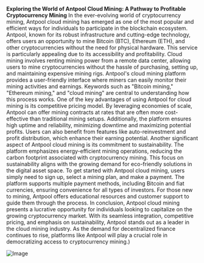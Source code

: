 **Exploring the World of Antpool Cloud Mining: A Pathway to Profitable Cryptocurrency Mining**
In the ever-evolving world of cryptocurrency mining, Antpool cloud mining has emerged as one of the most popular and efficient ways for individuals to participate in the blockchain ecosystem. Antpool, known for its robust infrastructure and cutting-edge technology, offers users an opportunity to mine Bitcoin (BTC), Ethereum (ETH), and other cryptocurrencies without the need for physical hardware. This service is particularly appealing due to its accessibility and profitability.
Cloud mining involves renting mining power from a remote data center, allowing users to mine cryptocurrencies without the hassle of purchasing, setting up, and maintaining expensive mining rigs. Antpool's cloud mining platform provides a user-friendly interface where miners can easily monitor their mining activities and earnings. Keywords such as "Bitcoin mining," "Ethereum mining," and "cloud mining" are central to understanding how this process works.
One of the key advantages of using Antpool for cloud mining is its competitive pricing model. By leveraging economies of scale, Antpool can offer mining contracts at rates that are often more cost-effective than traditional mining setups. Additionally, the platform ensures high uptime and reliability, minimizing downtime and maximizing potential profits. Users can also benefit from features like auto-reinvestment and profit distribution, which enhance their earning potential.
Another significant aspect of Antpool cloud mining is its commitment to sustainability. The platform emphasizes energy-efficient mining operations, reducing the carbon footprint associated with cryptocurrency mining. This focus on sustainability aligns with the growing demand for eco-friendly solutions in the digital asset space.
To get started with Antpool cloud mining, users simply need to sign up, select a mining plan, and make a payment. The platform supports multiple payment methods, including Bitcoin and fiat currencies, ensuring convenience for all types of investors. For those new to mining, Antpool offers educational resources and customer support to guide them through the process.
In conclusion, Antpool cloud mining presents a lucrative opportunity for individuals looking to capitalize on the growing cryptocurrency market. With its seamless integration, competitive pricing, and emphasis on sustainability, Antpool stands out as a leader in the cloud mining industry. As the demand for decentralized finance continues to rise, platforms like Antpool will play a crucial role in democratizing access to cryptocurrency mining.)


![Image](https://github.com/user-attachments/assets/d7419ec9-dc67-403f-bf28-8faea5f1f74f)